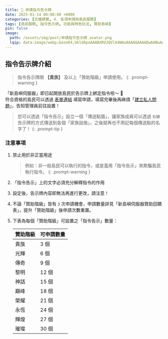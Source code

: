```yaml
---
title: 📜 申請指令告示牌
date: 2025-01-14 00:00:00 +0800
categories: [文檔總覽, 4. 各項申請與島民服務]
tags: [島民服務, 指令告示牌, 功能與特色玩法, 贊助島嶼]
pin: false
image:
  path: /assets/img/post/申請指令告示牌_avatar.png
  lqip: data:image/webp;base64,UklGRpoAAABXRUJQVlA4WAoAAAAQAAAADwAABwAAQUxQSDIAAAARL0AmbZurmr57yyIiqE8oiG0bejIYEQTgqiDA9vqnsUSI6H+oAERp2HZ65qP/VIAWAFZQOCBCAAAA8AEAnQEqEAAIAAVAfCWkAALp8sF8rgRgAP7o9FDvMCkMde9PK7euH5M1m6VWoDXf2FkP3BqV0ZYbO6NA/VFIAAAA
---
```

## 指令告示牌介紹
> 指令告示牌限 **【貴族】** 及以上「贊助階級」申請使用。
{: .prompt-warning }

「新島嶼伺服器」即日起開放島民於告示牌上綁定指令啦～ 🔔  
符合資格的島民可以透過 [表單連結](https://forms.gle/dmCdNhasEZmNYc2P8) 填寫申請，填寫完畢後再麻煩「[建立私人問題](discord://discord.com/channels/848202526250893383/971376509048729650)」，告知管理員前往設置！

> 您可以透過「指令告示」設立一個「傳送點牆」，讓家族成員可以透過 `右鍵` 告示牌的方式傳送到各個「家族設施」，之後就再也不用記每個傳送點的名字了！
  {: .prompt-tip }

### 注意事項
1. 禁止用於非正當用途
    > 例如：非一般島民可以執行的指令，或是濫用「指令告示」來欺騙島民執行指令。
      {: .prompt-warning }
 
2. 「指令告示」上的文字必須充分解釋指令的作用
3. 設定後，告示牌內容即無法再進行更改，請注意！
4. 不論「贊助階級」皆有 `3` 次申請機會，申請數量詳見「新島嶼伺服器贊助回饋表」，提升「贊助階級」後申請次數重置。
5. 下表為每個「贊助階級」可設置之「指令告示」數量：

    | 贊助階級 | 可申請數量 |
    | :------- | :--------- |
    | 貴族     | 3 個       |
    | 光輝     | 6 個       |
    | 傳奇     | 9 個       |
    | 黎明     | 12 個      |
    | 神話     | 15 個      |
    | 巔峰     | 18 個      |
    | 榮耀     | 21 個      |
    | 永恆     | 24 個      |
    | 輝煌     | 27 個      |
    | 璀璨     | 30 個      |